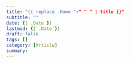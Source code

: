 ```yaml
---
title: "{{ replace .Name "-" " " | title }}"
subtitle: ""
date: {{ .Date }}
lastmod: {{ .Date }}
draft: false
tags: []
category: [Article]
summary: 
---
```

